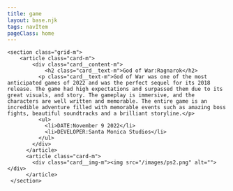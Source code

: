 ```yaml
---
title: game
layout: base.njk
tags: navItem
pageClass: home
---
```






    <section class="grid-m">
        <article class="card-m">
            <div class="card__content-m">
                <h2 class="card__text-m">God of War:Ragnarok</h2>
              <p class="card__text-m">God of War was one of the most anticipated games of 2022 and was the perfect sequel for its 2018 release. The game had high expectations and surpassed them due to its great visuals, and story. The gameplay is immersive, and the characters are well written and memorable. The entire game is an incredible adventure filled with memorable events such as amazing boss fights, beautiful soundtracks and a brilliant storyline.</p>
              <ul>
                <li>DATE:November 9 2022</li>
                <li>DEVELOPER:Santa Monica Studios</li>
              </ul>
            </div>
          </article>
          <article class="card-m">
            <div class="card__img-m"><img src="/images/ps2.png" alt=""></div>
          </article>
     </section>

     